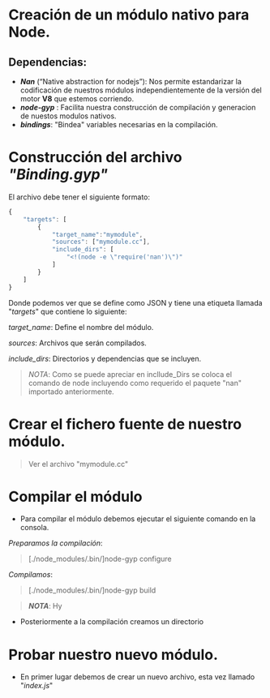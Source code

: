 # Creación de un módulo nativo para Node.

## Dependencias:

* __*Nan*__ (“Native abstraction for nodejs”):
Nos permite estandarizar la codificación de nuestros módulos independientemente de la versión del motor **V8** que estemos 
corriendo.
* __*node-gyp*__ : Facilita nuestra construcción de compilación y generacion de nuestos modulos nativos.
* __*bindings*__: "Bindea" variables necesarias en la compilación. 

# Construcción del archivo *"Binding.gyp"*

El archivo debe tener el siguiente formato:

```javascript
{
    "targets": [
        {
            "target_name":"mymodule",
            "sources": ["mymodule.cc"],
            "include_dirs": [
                "<!(node -e \"require('nan')\")"
            ]
        }
    ]
}
```

Donde podemos ver que se define como JSON y tiene una etiqueta llamada "_targets_" que contiene lo siguiente:

_*target_name*_: Define el nombre del módulo.

_*sources*_: Archivos que serán compilados.

_*include_dirs*_: Directorios y dependencias que se incluyen.

> _*NOTA*_: Como se puede apreciar en incllude_Dirs se coloca el comando de node incluyendo como requerido el paquete "nan" importado anteriormente.

# Crear el fichero fuente de nuestro módulo.
> Ver el archivo "mymodule.cc"


# Compilar el módulo
- Para compilar el módulo debemos ejecutar el siguiente comando en la consola.

*Preparamos la compilación*:

> [./node_modules/.bin/]node-gyp configure

*Compilamos*:

> [./node_modules/.bin/]node-gyp build

> **_NOTA_**: Hy 
- Posteriormente a la compilación creamos un directorio

# Probar nuestro nuevo módulo.

- En primer lugar debemos de crear un nuevo archivo, esta vez llamado "*index.js*"
